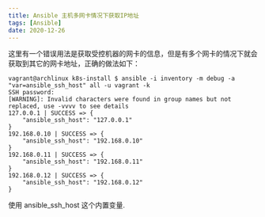 ```yaml
---
title: Ansible 主机多网卡情况下获取IP地址
tags: [Ansible]
date: 2020-12-26
---
```

这里有一个错误用法是获取受控机器的网卡的信息，但是有多个网卡的情况下就会获取到其它的网卡地址，正确的做法如下：
```shell
vagrant@archlinux k8s-install $ ansible -i inventory -m debug -a "var=ansible_ssh_host" all -u vagrant -k
SSH password:
[WARNING]: Invalid characters were found in group names but not replaced, use -vvvv to see details
127.0.0.1 | SUCCESS => {
    "ansible_ssh_host": "127.0.0.1"
}
192.168.0.10 | SUCCESS => {
    "ansible_ssh_host": "192.168.0.10"
}
192.168.0.11 | SUCCESS => {
    "ansible_ssh_host": "192.168.0.11"
}
192.168.0.12 | SUCCESS => {
    "ansible_ssh_host": "192.168.0.12"
}
```
使用 ansible_ssh_host 这个内置变量.
